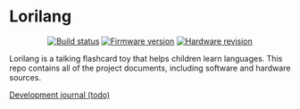 # Lorilang
<div align="center">

[![Build status](https://img.shields.io/github/actions/workflow/status/Otter-and-Seal/lorilang/build.yml?style=flat-square)](https://github.com/Otter-and-Seal/lorilang/actions)
[![Firmware version](https://img.shields.io/badge/fw%20version-pre--alpha-blue?style=flat-square)](https://github.com/Otter-and-Seal/lorilang/releases)
[![Hardware revision](https://img.shields.io/badge/hw%20revision-pvt-blue?style=flat-square)](https://www.google.com)

</div>

Lorilang is a talking flashcard toy that helps children learn languages. This repo contains all of the project documents, including software and hardware sources.

[Development journal (todo)](https://www.google.com)